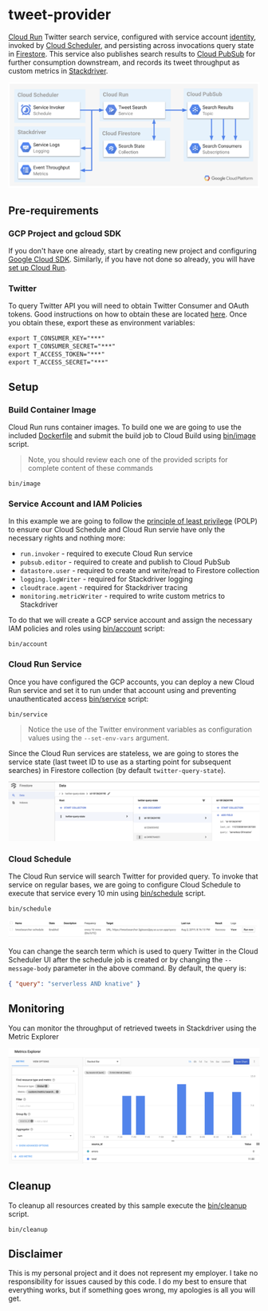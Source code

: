 # tweet-provider

[Cloud Run](https://cloud.google.com/run/) Twitter search service, configured with service account [identity](https://cloud.google.com/run/docs/securing/service-identity), invoked by [Cloud Scheduler](https://cloud.google.com/scheduler/), and persisting across invocations query state in [Firestore](https://firebase.google.com/docs/firestore). This service also publishes search results to [Cloud PubSub](https://cloud.google.com/pubsub/) for further consumption downstream, and records its tweet throughput as custom metrics in [Stackdriver](https://cloud.google.com/stackdriver/).

![](./image/overview.png)

## Pre-requirements

### GCP Project and gcloud SDK

If you don't have one already, start by creating new project and configuring [Google Cloud SDK](https://cloud.google.com/sdk/docs/). Similarly, if you have not done so already, you will have [set up Cloud Run](https://cloud.google.com/run/docs/setup).

### Twitter

To query Twitter API you will need to obtain Twitter Consumer and OAuth tokens. Good instructions on how to obtain these are located [here](https://iag.me/socialmedia/how-to-create-a-twitter-app-in-8-easy-steps/). Once you obtain these, export these as environment variables:

```shell
export T_CONSUMER_KEY="***"
export T_CONSUMER_SECRET="***"
export T_ACCESS_TOKEN="***"
export T_ACCESS_SECRET="***"
```

## Setup

### Build Container Image

Cloud Run runs container images. To build one we are going to use the included [Dockerfile](./Dockerfile) and submit the build job to Cloud Build using [bin/image](./bin/image) script.

> Note, you should review each one of the provided scripts for complete content of these commands

```shell
bin/image
```

### Service Account and IAM Policies

In this example we are going to follow the [principle of least privilege](https://searchsecurity.techtarget.com/definition/principle-of-least-privilege-POLP) (POLP) to ensure our Cloud Schedule and Cloud Run servie have only the necessary rights and nothing more:

* `run.invoker` - required to execute Cloud Run service
* `pubsub.editor` - required to create and publish to Cloud PubSub
* `datastore.user` - required to create and write/read to Firestore collection
* `logging.logWriter` - required for Stackdriver logging
* `cloudtrace.agent` - required for Stackdriver tracing
* `monitoring.metricWriter` - required to write custom metrics to Stackdriver

To do that we will create a GCP service account and assign the necessary IAM policies and roles using [bin/account](./bin/account) script:

```shell
bin/account
```

### Cloud Run Service

Once you have configured the GCP accounts, you can deploy a new Cloud Run service and set it to run under that account using and preventing unauthenticated access [bin/service](./bin/service) script:

```shell
bin/service
```

> Notice the use of the Twitter environment variables as configuration values using the `--set-env-vars` argument.

Since the Cloud Run services are stateless, we are going to stores the service state (last tweet ID to use as a starting point for subsequent searches) in Firestore collection (by default `twitter-query-state`).

![](./image/firestore.png)

### Cloud Schedule

The Cloud Run service will search Twitter for provided query. To invoke that service on regular bases, we are going to configure Cloud Schedule to execute that service every 10 min using [bin/schedule](./bin/schedule) script.

```shell
bin/schedule
```

![](./image/schedule.png)

You can change the search term which is used to query Twitter in the Cloud Scheduler UI after the schedule job is created or by changing the `--message-body` parameter in the above command. By default, the query is:

```json
{ "query": "serverless AND knative" }
```

## Monitoring

You can monitor the throughput of retrieved tweets in Stackdriver using the Metric Explorer

![](./image/metrics.png)

## Cleanup

To cleanup all resources created by this sample execute the [bin/cleanup](bin/cleanup) script.

```shell
bin/cleanup
```

## Disclaimer

This is my personal project and it does not represent my employer. I take no responsibility for issues caused by this code. I do my best to ensure that everything works, but if something goes wrong, my apologies is all you will get.

